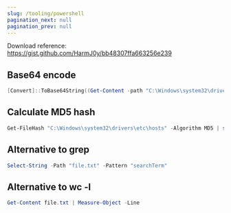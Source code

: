 ```yaml
---
slug: /tooling/powershell
pagination_next: null
pagination_prev: null
---
```


Download reference: https://gist.github.com/HarmJ0y/bb48307ffa663256e239

## Base64 encode

```powershell
[Convert]::ToBase64String((Get-Content -path "C:\Windows\system32\drivers\etc\hosts" -Encoding byte))
```

## Calculate MD5 hash
```powershell
Get-FileHash "C:\Windows\system32\drivers\etc\hosts" -Algorithm MD5 | select Hash
```

## Alternative to grep
```ps1
Select-String -Path "file.txt" -Pattern "searchTerm"
```

## Alternative to wc -l
```ps1
Get-Content file.txt | Measure-Object -Line
```